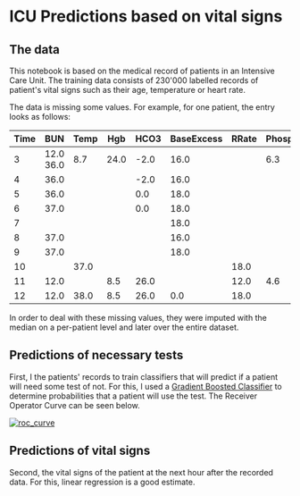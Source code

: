 # ICU Predictions based on vital signs

## The data

This notebook is based on the medical record of patients in an Intensive Care Unit. The training data consists
of 230'000 labelled records of patient's vital signs such as their age, temperature or heart rate.

The data is missing some values. For example, for one patient, the entry looks as follows:

Time |  BUN |  Temp | Hgb | HCO3 | BaseExcess | RRate |Phosphate | WBC | 
--- | --- | --- | --- | --- | --- | --- | --- |  --- | 
3 | 12.0  36.0 | 8.7 | 24.0 | -2.0 | 16.0 |   | 6.3 |
4 |    36.0 |   |   | -2.0 | 16.0 |   |   | 
5 |    36.0 |   |   | 0.0 | 18.0 |   |   |  
6 |    37.0 |   |   | 0.0 | 18.0 |   |   |  
7 |      |   |   |   | 18.0 |   |   |   
8 |    37.0 |   |   |   | 16.0 |   |   |   
9 |    37.0 |   |   |   | 18.0 |   |   |   
10 |   | 37.0 |   |   |   | 18.0 |   |   | 
11 | 12.0 |   | 8.5 | 26.0 |   | 12.0 |   4.6 | 4.7 | 
12 | 12.0 | 38.0 | 8.5 | 26.0 | 0.0 | 18.0 |      | 4.7

In order to deal with these missing values, they were imputed with the median on a per-patient level and later 
over the entire dataset.
## Predictions of necessary tests

First, I the patients' records to train classifiers that will predict if a patient 
will need some test of not. For this, I used a [Gradient Boosted Classifier](https://en.wikipedia.org/wiki/Gradient_boosting)
to determine probabilities that a patient will use the test. The Receiver Operator Curve can be seen below.

[![roc_curve](https://n.ethz.ch/~kbender/download/misc/github_assets/plot.png)](https://n.ethz.ch/~kbender/download/misc/github_assets/plot.png)

## Predictions of vital signs

Second, the vital signs of the patient at the next hour after the recorded data. For this, linear regression is a good
estimate.

